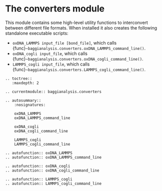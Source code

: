 # The converters module

This module contains some high-level utility functions to interconvert between different file formats. When installed
it also creates the following standalone executable scripts:

* `oxDNA_LAMMPS input_file [bond_file]`, which calls {func}`~baggianalysis.converters.oxDNA_LAMMPS_command_line()`.
* `oxDNA_cogli input_file`, which calls {func}`~baggianalysis.converters.oxDNA_cogli_command_line()`.
* `LAMMPS_cogli input_file`, which calls {func}`~baggianalysis.converters.LAMMPS_cogli_command_line()`.

```eval_rst
.. toctree::
   :maxdepth: 2

.. currentmodule:: baggianalysis.converters

.. autosummary::
    :nosignatures:
    
    oxDNA_LAMMPS
    oxDNA_LAMMPS_command_line

    oxDNA_cogli
    oxDNA_cogli_command_line
    
    LAMMPS_cogli
    LAMMPS_cogli_command_line

.. autofunction:: oxDNA_LAMMPS
.. autofunction:: oxDNA_LAMMPS_command_line
    
.. autofunction:: oxDNA_cogli
.. autofunction:: oxDNA_cogli_command_line

.. autofunction:: LAMMPS_cogli
.. autofunction:: LAMMPS_cogli_command_line
    
```
